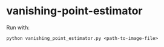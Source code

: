 # vanishing-point-estimator

Run with:

```
python vanishing_point_estimator.py <path-to-image-file>
```

